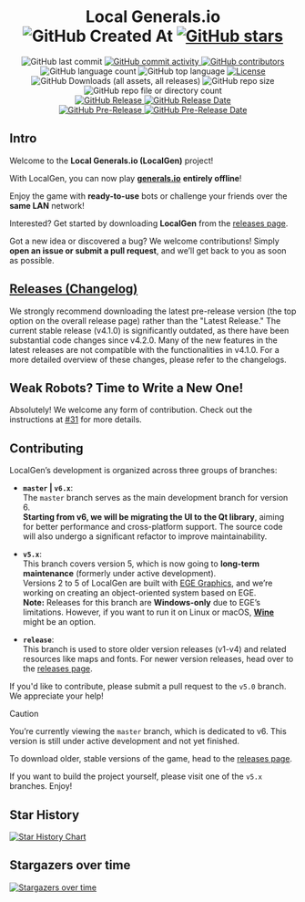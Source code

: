 <div align="center">
  <h1>Local Generals.io
    <br/>
    <img alt="GitHub Created At" src="https://img.shields.io/github/created-at/SZXC-WG/LocalGen-new" />
    <a href="https://github.com/SZXC-WG/LocalGen-new/stargazers">
      <img alt="GitHub stars" src="https://img.shields.io/github/stars/SZXC-WG/LocalGen-new.svg?style=social"/>
    </a>
  </h1>
  <img alt="GitHub last commit" src="https://img.shields.io/github/last-commit/SZXC-WG/LocalGen-new" />
  <a href="https://github.com/SZXC-WG/LocalGen-new/commits">
    <img alt="GitHub commit activity" src="https://img.shields.io/github/commit-activity/t/SZXC-WG/LocalGen-new?label=total%20commits" />
  </a>
  <a href="https://github.com/SZXC-WG/LocalGen-new/contributors">
    <img alt="GitHub contributors" src="https://img.shields.io/github/contributors/SZXC-WG/LocalGen-new" />
  </a>
  <br/>
  <img alt="GitHub language count" src="https://img.shields.io/github/languages/count/SZXC-WG/LocalGen-new" />
  <img alt="GitHub top language" src="https://img.shields.io/github/languages/top/SZXC-WG/LocalGen-new" />
  <a href="https://github.com/SZXC-WG/LocalGen-new/blob/master/LICENSE">
    <img alt="License" src="https://img.shields.io/github/license/SZXC-WG/LocalGen-new.svg" />
  </a>
  <br/>
  <img alt="GitHub Downloads (all assets, all releases)" src="https://img.shields.io/github/downloads/SZXC-WG/LocalGen-new/total" />
  <img alt="GitHub repo size" src="https://img.shields.io/github/repo-size/SZXC-WG/LocalGen-new"/>
  <img alt="GitHub repo file or directory count" src="https://img.shields.io/github/directory-file-count/SZXC-WG/LocalGen-new" />
  <br/>
  <a href="https://github.com/SZXC-WG/LocalGen-new/releases/latest">
    <img alt="GitHub Release" src="https://img.shields.io/github/v/release/SZXC-WG/LocalGen-new?label=latest%20stable" />
    <img alt="GitHub Release Date" src="https://img.shields.io/github/release-date/SZXC-WG/LocalGen-new?label=date" />
  </a>
  <br/>
  <a href="https://github.com/SZXC-WG/LocalGen-new/releases">
    <img alt="GitHub Pre-Release" src="https://img.shields.io/github/v/release/SZXC-WG/LocalGen-new?include_prereleases&label=latest%20preview" />
    <img alt="GitHub Pre-Release Date" src="https://img.shields.io/github/release-date-pre/SZXC-WG/LocalGen-new?label=date" />
  </a>
</div>

## Intro

Welcome to the **Local Generals.io (LocalGen)** project!

With LocalGen, you can now play **[generals.io](http://generals.io)** **entirely offline**!

Enjoy the game with **ready-to-use** bots or challenge your friends over the **same LAN** network!

Interested? Get started by downloading **LocalGen** from the [releases page](http://github.com/SZXC-WG/LocalGen-new/releases).

Got a new idea or discovered a bug? We welcome contributions! Simply **open an issue or submit a pull request**, and we’ll get back to you as soon as possible.

## [Releases (Changelog)](http://github.com/SZXC-WG/LocalGen-new/releases)

We strongly recommend downloading the latest pre-release version (the top option on the overall release page) rather than the "Latest Release." The current stable release (v4.1.0) is significantly outdated, as there have been substantial code changes since v4.2.0. Many of the new features in the latest releases are not compatible with the functionalities in v4.1.0. For a more detailed overview of these changes, please refer to the changelogs.

## Weak Robots? Time to Write a New One!

Absolutely! We welcome any form of contribution. Check out the instructions at [#31](../../issues/31) for more details.

## Contributing

LocalGen’s development is organized across three groups of branches:

- **`master` | `v6.x`**:  
  The `master` branch serves as the main development branch for version 6.  
  **Starting from v6, we will be migrating the UI to the Qt library**, aiming for better performance and cross-platform support. The source code will also undergo a significant refactor to improve maintainability.
  
- **`v5.x`**:  
  This branch covers version 5, which is now going to **long-term maintenance** (formerly under active development).  
  Versions 2 to 5 of LocalGen are built with [EGE Graphics](http://xege.org), and we’re working on creating an object-oriented system based on EGE.  
  **Note:** Releases for this branch are **Windows-only** due to EGE’s limitations. However, if you want to run it on Linux or macOS, [**Wine**](https://www.winehq.org) might be an option.

- **`release`**:  
  This branch is used to store older version releases (v1-v4) and related resources like maps and fonts. For newer version releases, head over to the [releases page](http://github.com/SZXC-WG/LocalGen-new/releases).

If you'd like to contribute, please submit a pull request to the `v5.0` branch. We appreciate your help!

> [!CAUTION]  
>  
> You’re currently viewing the `master` branch, which is dedicated to v6. This version is still under active development and not yet finished.  
>  
> To download older, stable versions of the game, head to the [releases page](http://github.com/SZXC-WG/LocalGen-new/releases).  
>  
> If you want to build the project yourself, please visit one of the `v5.x` branches. Enjoy!

## Star History

[![Star History Chart](https://api.star-history.com/svg?repos=SZXC-WG/LocalGen-new&type=Date)](https://star-history.com/#SZXC-WG/LocalGen-new&Date)

## Stargazers over time

[![Stargazers over time](https://starchart.cc/SZXC-WG/LocalGen-new.svg?variant=adaptive)](https://starchart.cc/SZXC-WG/LocalGen-new)

<!--
## Donate Please! (WeChat Pay and AliPay)

[![QIM4p.md.jpg](https://i.imgtg.com/2023/01/19/QIM4p.md.jpg)](https://imgtg.com/image/QIM4p)
[![Quwij.md.jpg](https://i.imgtg.com/2023/01/19/Quwij.md.jpg)](https://imgtg.com/image/Quwij)
-->

